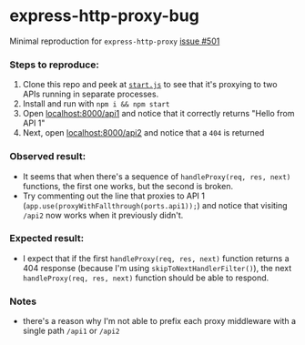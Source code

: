 # express-http-proxy-bug
Minimal reproduction for `express-http-proxy` [issue #501](https://github.com/villadora/express-http-proxy/issues/501)

### Steps to reproduce:
1. Clone this repo and peek at [`start.js`](./start.js) to see that it's proxying to two APIs running in separate processes.
2. Install and run with `npm i && npm start`
3. Open [localhost:8000/api1](http://localhost:8000/api1) and notice that it correctly returns "Hello from API 1"
4. Next, open [localhost:8000/api2](http://localhost:8000/api2) and notice that a `404` is returned

### Observed result:
- It seems that when there's a sequence of `handleProxy(req, res, next)` functions, the first one works, but the second is broken.
- Try commenting out the line that proxies to API 1 (`app.use(proxyWithFallthrough(ports.api1));`) and notice that visiting `/api2` now works when it previously didn't.

### Expected result:
- I expect that if the first `handleProxy(req, res, next)` function returns a 404 response (because I'm using `skipToNextHandlerFilter()`), the next `handleProxy(req, res, next)` function should be able to respond.

### Notes
- there's a reason why I'm not able to prefix each proxy middleware with a single path `/api1` or `/api2`
